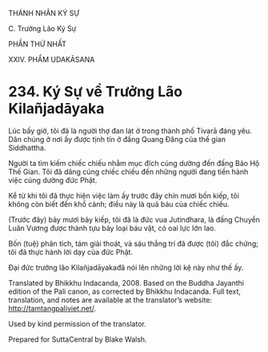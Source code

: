 THÁNH NHÂN KÝ SỰ

C. Trưởng Lão Ký Sự

PHẦN THỨ NHẤT

XXIV. PHẨM UDAKĀSANA

# 234\. Ký Sự về Trưởng Lão Kilañjadāyaka

Lúc bấy giờ, tôi đã là người thợ đan lát ở trong thành phố Tivarā đáng yêu. Dân chúng ở nơi ấy được tịnh tín ở đấng Quang Đăng của thế gian Siddhattha.

Người ta tìm kiếm chiếc chiếu nhằm mục đích cúng dường đến đấng Bảo Hộ Thế Gian. Tôi đã dâng cúng chiếc chiếu đến những người đang tiến hành việc cúng dường đức Phật.

Kể từ khi tôi đã thực hiện việc làm ấy trước đây chín mươi bốn kiếp, tôi không còn biết đến khổ cảnh; điều này là quả báu của chiếc chiếu.

(Trước đây) bảy mươi bảy kiếp, tôi đã là đức vua Jutindhara, là đấng Chuyển Luân Vương được thành tựu bảy loại báu vật, có oai lực lớn lao.

Bốn (tuệ) phân tích, tám giải thoát, và sáu thắng trí đã được (tôi) đắc chứng; tôi đã thực hành lời dạy của đức Phật.

Đại đức trưởng lão Kilañjadāyakađã nói lên những lời kệ này như thế ấy.

Translated by Bhikkhu Indacanda, 2008. Based on the Buddha Jayanthi edition of the Pali canon, as corrected by Bhikkhu Indacanda. Full text, translation, and notes are available at the translator’s website: http://tamtangpaliviet.net/.

Used by kind permission of the translator.

Prepared for SuttaCentral by Blake Walsh.